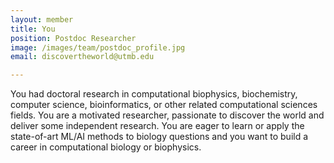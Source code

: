 ```yaml
---
layout: member
title: You
position: Postdoc Researcher
image: /images/team/postdoc_profile.jpg
email: discovertheworld@utmb.edu

---
```


You had doctoral research in computational biophysics, biochemistry, computer science, bioinformatics, or other related computational sciences fields. You are a motivated researcher, passionate to discover the world and deliver some independent research. You are eager to learn or apply the state-of-art ML/AI methods to biology questions and you want to build a career in computational biology or biophysics.

